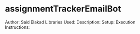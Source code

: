 # assignmentTrackerEmailBot
Author: Said Elakad
Libraries Used:
Description:
Setup:
Execution Instructions:
